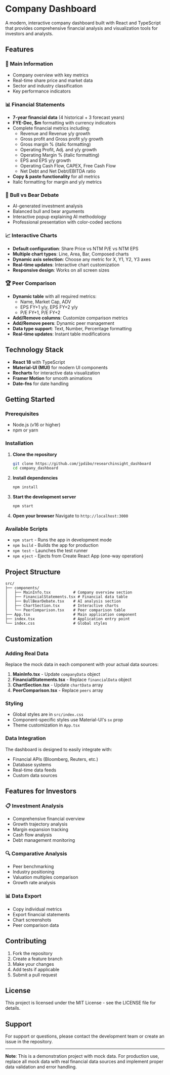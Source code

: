 # Company Dashboard

A modern, interactive company dashboard built with React and TypeScript that provides comprehensive financial analysis and visualization tools for investors and analysts.

## Features

### 🏢 Main Information
- Company overview with key metrics
- Real-time share price and market data
- Sector and industry classification
- Key performance indicators

### 📊 Financial Statements
- **7-year financial data** (4 historical + 3 forecast years)
- **FYE-Dec, $m** formatting with currency indicators
- Complete financial metrics including:
  - Revenue and Revenue y/y growth
  - Gross profit and Gross profit y/y growth
  - Gross margin % (italic formatting)
  - Operating Profit, Adj. and y/y growth
  - Operating Margin % (italic formatting)
  - EPS and EPS y/y growth
  - Operating Cash Flow, CAPEX, Free Cash Flow
  - Net Debt and Net Debt/EBITDA ratio
- **Copy & paste functionality** for all metrics
- Italic formatting for margin and y/y metrics

### 🤖 Bull vs Bear Debate
- AI-generated investment analysis
- Balanced bull and bear arguments
- Interactive popup explaining AI methodology
- Professional presentation with color-coded sections

### 📈 Interactive Charts
- **Default configuration**: Share Price vs NTM P/E vs NTM EPS
- **Multiple chart types**: Line, Area, Bar, Composed charts
- **Dynamic axis selection**: Choose any metric for X, Y1, Y2, Y3 axes
- **Real-time updates**: Interactive chart customization
- **Responsive design**: Works on all screen sizes

### 🏆 Peer Comparison
- **Dynamic table** with all required metrics:
  - Name, Market Cap, ADV
  - EPS FY+1 y/y, EPS FY+2 y/y
  - P/E FY+1, P/E FY+2
- **Add/Remove columns**: Customize comparison metrics
- **Add/Remove peers**: Dynamic peer management
- **Data type support**: Text, Number, Percentage formatting
- **Real-time updates**: Instant table modifications

## Technology Stack

- **React 18** with TypeScript
- **Material-UI (MUI)** for modern UI components
- **Recharts** for interactive data visualization
- **Framer Motion** for smooth animations
- **Date-fns** for date handling

## Getting Started

### Prerequisites
- Node.js (v16 or higher)
- npm or yarn

### Installation

1. **Clone the repository**
   ```bash
   git clone https://github.com/jpdibo/researchinsight_dashboard
   cd company_dashboard
   ```

2. **Install dependencies**
   ```bash
   npm install
   ```

3. **Start the development server**
   ```bash
   npm start
   ```

4. **Open your browser**
   Navigate to `http://localhost:3000`

### Available Scripts

- `npm start` - Runs the app in development mode
- `npm build` - Builds the app for production
- `npm test` - Launches the test runner
- `npm eject` - Ejects from Create React App (one-way operation)

## Project Structure

```
src/
├── components/
│   ├── MainInfo.tsx          # Company overview section
│   ├── FinancialStatements.tsx # Financial data table
│   ├── BullBearDebate.tsx    # AI analysis section
│   ├── ChartSection.tsx      # Interactive charts
│   └── PeerComparison.tsx    # Peer comparison table
├── App.tsx                   # Main application component
├── index.tsx                 # Application entry point
└── index.css                 # Global styles
```

## Customization

### Adding Real Data
Replace the mock data in each component with your actual data sources:

1. **MainInfo.tsx** - Update `companyData` object
2. **FinancialStatements.tsx** - Replace `financialData` object
3. **ChartSection.tsx** - Update `chartData` array
4. **PeerComparison.tsx** - Replace `peers` array

### Styling
- Global styles are in `src/index.css`
- Component-specific styles use Material-UI's `sx` prop
- Theme customization in `App.tsx`

### Data Integration
The dashboard is designed to easily integrate with:
- Financial APIs (Bloomberg, Reuters, etc.)
- Database systems
- Real-time data feeds
- Custom data sources

## Features for Investors

### 📋 Investment Analysis
- Comprehensive financial overview
- Growth trajectory analysis
- Margin expansion tracking
- Cash flow analysis
- Debt management monitoring

### 🔍 Comparative Analysis
- Peer benchmarking
- Industry positioning
- Valuation multiples comparison
- Growth rate analysis

### 📊 Data Export
- Copy individual metrics
- Export financial statements
- Chart screenshots
- Peer comparison data

## Contributing

1. Fork the repository
2. Create a feature branch
3. Make your changes
4. Add tests if applicable
5. Submit a pull request

## License

This project is licensed under the MIT License - see the LICENSE file for details.

## Support

For support or questions, please contact the development team or create an issue in the repository.

---

**Note**: This is a demonstration project with mock data. For production use, replace all mock data with real financial data sources and implement proper data validation and error handling. 
